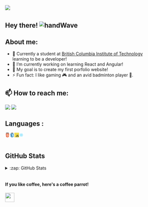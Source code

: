 # ![](https://i.imgur.com/64mGu9T.jpg)

## Hey there! <img src= "https://i.imgur.com/NW7bdvZ.gif" alt= "handWave" width="30px" height= "30px" />

## About me:

-   🌱 Currently a student at [British Columbia Institute of Technology](https://www.bcit.ca/study/programs/699ccertt) learning to be a developer!
-   🔭 I’m currently working on learning React and Angular!
-   🥅 My goal is to create my first porfolio website!
-   ⚡ Fun fact: I like gaming :video_game: and an avid badminton player 🏸.
    <br />

## 📫 How to reach me:

[<img src="https://img.icons8.com/color/48/000000/linkedin.png" width="3.5%"/>](https://www.linkedin.com/in/kalvin-tang-b85037ba/)
<a href="mailto:kalvintang89@gmail.com"> <img src="https://img.icons8.com/fluent/48/000000/gmail.png" width="3.5%"/> </a>

## Languages :

<img align="left" alt="HTML5" width="3%" src="https://raw.githubusercontent.com/github/explore/80688e429a7d4ef2fca1e82350fe8e3517d3494d/topics/html/html.png" />
<img align="left" alt="CSS3" width="3%" src="https://raw.githubusercontent.com/github/explore/80688e429a7d4ef2fca1e82350fe8e3517d3494d/topics/css/css.png" />
<img align="left" alt="JavaScript" width="3%" src="https://raw.githubusercontent.com/github/explore/80688e429a7d4ef2fca1e82350fe8e3517d3494d/topics/javascript/javascript.png" />
<img align="left" alt="React" width="3%" src="https://raw.githubusercontent.com/github/explore/80688e429a7d4ef2fca1e82350fe8e3517d3494d/topics/react/react.png" />

<br/>
<br/>

## GitHub Stats

<details>
  <summary>:zap: GitHub Stats</summary>

  <img align="left" alt="kalTang's GitHub Stats" src="https://github-readme-stats.kaltang.vercel.app//api?username=KalTang&show_icons=true&hide_border=true" />

</details>

<br/>

#### If you like coffee, here's a coffee parrot!

[<img src="https://cultofthepartyparrot.com/parrots/coffeeparrot.gif" width= "30px" height="30px"/>](https://cultofthepartyparrot.com/)

<!--
**KalTang/KalTang** is a ✨ _special_ ✨ repository because its `README.md` (this file) appears on your GitHub profile. -->
